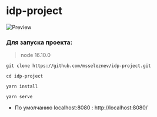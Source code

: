 # idp-project
![Preview](https://github.com/msseleznev/idp-project/blob/main/src/assets/preview.gif)
### Для запуска проекта:
> node 16.10.0
```
git clone https://github.com/msseleznev/idp-project.git
```
```
cd idp-project
```
```
yarn install
```

```
yarn serve
```
- По умолчанию localhost:8080 :   http://localhost:8080/


